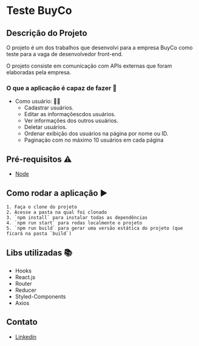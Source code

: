 
<h1> Teste BuyCo </h1>

## Descrição do Projeto
<p> O projeto é um dos trabalhos que desenvolvi para a empresa BuyCo como teste para a vaga de desenvolvedor front-end.</p>
<p>O projeto consiste em comunicação com APIs externas que foram elaboradas pela empresa. </p>

### O que a aplicação é capaz de fazer :checkered_flag:
- Como usuário: :ok_woman:
    - Cadastrar usuários. 
    - Editar as informaçõescdos usuários.
    - Ver informações dos outros usuários.
    - Deletar usuários.
    - Ordenar exibição dos usuários na página por nome ou ID.
    - Paginação com no máximo 10 usuários em cada página

## Pré-requisitos :warning:

- [Node](https://nodejs.org/en/download/)

## Como rodar a aplicação :arrow_forward:
    1. Faça o clone do projeto
    2. Acesse a pasta na qual foi clonado
    3. `npm install` para instalar todas as dependências
    4. `npm run start` para rodas localmente o projeto
    5. `npm run build` para gerar uma versão estática do projeto (que ficará na pasta `build`)
    
## Libs utilizadas :books:

- Hooks
- React.js
- Router
- Reducer
- Styled-Components
- Axios

## Contato
- [Linkedin](https://www.linkedin.com/in/vin%C3%ADcius-fredeanelle-6b2940175/)
